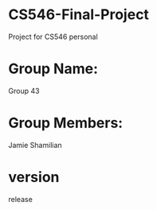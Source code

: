 # CS546-Final-Project
Project for CS546 
personal

# Group Name: 
Group 43

# Group Members:
Jamie Shamilian

# version
release 